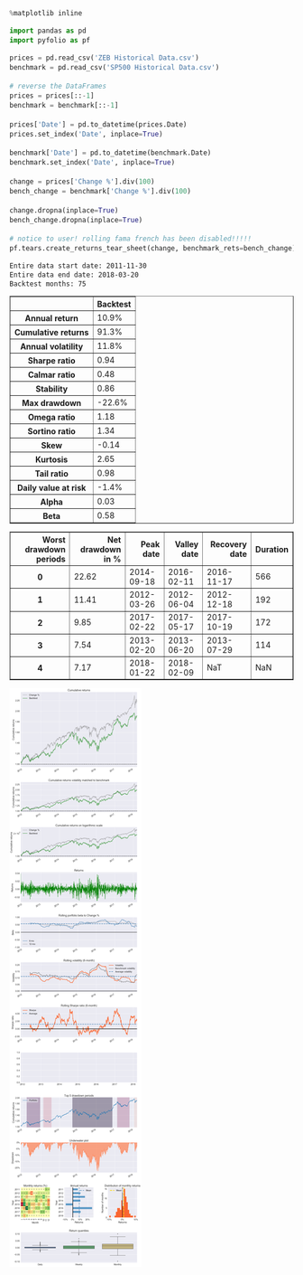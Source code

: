 

```python
%matplotlib inline
```


```python
import pandas as pd
import pyfolio as pf
```


```python
prices = pd.read_csv('ZEB Historical Data.csv')
benchmark = pd.read_csv('SP500 Historical Data.csv')

# reverse the DataFrames
prices = prices[::-1]
benchmark = benchmark[::-1]

prices['Date'] = pd.to_datetime(prices.Date)
prices.set_index('Date', inplace=True)

benchmark['Date'] = pd.to_datetime(benchmark.Date)
benchmark.set_index('Date', inplace=True)

change = prices['Change %'].div(100)
bench_change = benchmark['Change %'].div(100)

change.dropna(inplace=True)
bench_change.dropna(inplace=True)

# notice to user! rolling fama french has been disabled!!!!!
pf.tears.create_returns_tear_sheet(change, benchmark_rets=bench_change)
```

    Entire data start date: 2011-11-30
    Entire data end date: 2018-03-20
    Backtest months: 75
    


<div>
<table border="1" class="dataframe">
  <thead>
    <tr style="text-align: right;">
      <th></th>
      <th>Backtest</th>
    </tr>
  </thead>
  <tbody>
    <tr>
      <th>Annual return</th>
      <td>10.9%</td>
    </tr>
    <tr>
      <th>Cumulative returns</th>
      <td>91.3%</td>
    </tr>
    <tr>
      <th>Annual volatility</th>
      <td>11.8%</td>
    </tr>
    <tr>
      <th>Sharpe ratio</th>
      <td>0.94</td>
    </tr>
    <tr>
      <th>Calmar ratio</th>
      <td>0.48</td>
    </tr>
    <tr>
      <th>Stability</th>
      <td>0.86</td>
    </tr>
    <tr>
      <th>Max drawdown</th>
      <td>-22.6%</td>
    </tr>
    <tr>
      <th>Omega ratio</th>
      <td>1.18</td>
    </tr>
    <tr>
      <th>Sortino ratio</th>
      <td>1.34</td>
    </tr>
    <tr>
      <th>Skew</th>
      <td>-0.14</td>
    </tr>
    <tr>
      <th>Kurtosis</th>
      <td>2.65</td>
    </tr>
    <tr>
      <th>Tail ratio</th>
      <td>0.98</td>
    </tr>
    <tr>
      <th>Daily value at risk</th>
      <td>-1.4%</td>
    </tr>
    <tr>
      <th>Alpha</th>
      <td>0.03</td>
    </tr>
    <tr>
      <th>Beta</th>
      <td>0.58</td>
    </tr>
  </tbody>
</table>
</div>



<div>
<table border="1" class="dataframe">
  <thead>
    <tr style="text-align: right;">
      <th>Worst drawdown periods</th>
      <th>Net drawdown in %</th>
      <th>Peak date</th>
      <th>Valley date</th>
      <th>Recovery date</th>
      <th>Duration</th>
    </tr>
  </thead>
  <tbody>
    <tr>
      <th>0</th>
      <td>22.62</td>
      <td>2014-09-18</td>
      <td>2016-02-11</td>
      <td>2016-11-17</td>
      <td>566</td>
    </tr>
    <tr>
      <th>1</th>
      <td>11.41</td>
      <td>2012-03-26</td>
      <td>2012-06-04</td>
      <td>2012-12-18</td>
      <td>192</td>
    </tr>
    <tr>
      <th>2</th>
      <td>9.85</td>
      <td>2017-02-22</td>
      <td>2017-05-17</td>
      <td>2017-10-19</td>
      <td>172</td>
    </tr>
    <tr>
      <th>3</th>
      <td>7.54</td>
      <td>2013-02-20</td>
      <td>2013-06-20</td>
      <td>2013-07-29</td>
      <td>114</td>
    </tr>
    <tr>
      <th>4</th>
      <td>7.17</td>
      <td>2018-01-22</td>
      <td>2018-02-09</td>
      <td>NaT</td>
      <td>NaN</td>
    </tr>
  </tbody>
</table>
</div>



![png](output_2_3.png)

